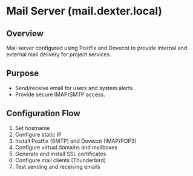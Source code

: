 # Mail Server (mail.dexter.local)

## Overview
Mail server configured using Postfix and Dovecot to provide internal and external mail delivery for project services.

## Purpose
- Send/receive email for users and system alerts.
- Provide secure IMAP/SMTP access.

## Configuration Flow
1. Set hostname
2. Configure static IP
3. Install Postfix (SMTP) and Dovecot (IMAP/POP3)
4. Configure virtual domains and mailboxes
5. Generate and install SSL certificates
6. Configure mail clients (Thunderbird)
7. Test sending and receiving emails